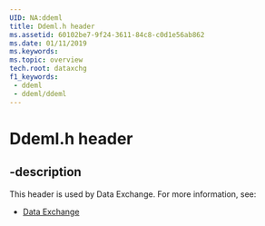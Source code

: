 ```yaml
---
UID: NA:ddeml
title: Ddeml.h header
ms.assetid: 60102be7-9f24-3611-84c8-c0d1e56ab862
ms.date: 01/11/2019
ms.keywords: 
ms.topic: overview
tech.root: dataxchg
f1_keywords:
 - ddeml
 - ddeml/ddeml
---
```


# Ddeml.h header


## -description

This header is used by Data Exchange. For more information, see:

- [Data Exchange](../_dataxchg/index.md)

